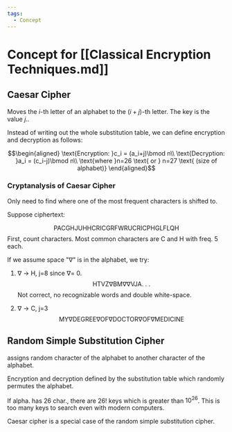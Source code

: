 ```yaml
---
tags:
  - Concept
---
```

# Concept for [[Classical Encryption Techniques.md]]

## Caesar Cipher

Moves the $i$-th letter of an alphabet to the $(i+j)$-th letter. The key is the value $j$..

Instead of writing out the whole substitution table, we can define encryption and decryption as follows:

$$\begin{aligned}
\text{Encryption: }c_i = (a_i+j)\bmod n\\
\text{Decryption: }a_i = (c_i-j)\bmod n\\
\text{where }n=26 \text{ or } n=27 \text{ (size of alphabet)}
\end{aligned}$$
### Cryptanalysis of Caesar Cipher

Only need to find where one of the most frequent characters is shifted to.

Suppose ciphertext:

$$\text{PACGHJUHHCRICGRFWRUCRICPHGLFLQH}$$
First, count characters. Most common characters are C and H with freq. 5 each.

If we assume space "∇" is in the alphabet, we try:

1. ∇ -> H, j=8 since ∇= 0.
$$\text{HTVZ∇BM∇∇VJA. . .}$$
	Not correct, no recognizable words and double white-space.

2. ∇ -> C, j=3
$$\text{MY∇DEGREE∇OF∇DOCTOR∇OF∇MEDICINE}$$

## Random Simple Substitution Cipher

assigns random character of the alphabet to another character of the alphabet.

Encryption and decryption defined by the substitution table which randomly permutes the alphabet.

If alpha. has 26 char., there are 26! keys which is greater than $10^{26}$. This is too many keys to search even with modern computers.

Caesar cipher is a special case of the random simple substitution cipher.